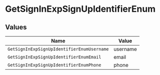# GetSignInExpSignUpIdentifierEnum


## Values

| Name                                       | Value                                      |
| ------------------------------------------ | ------------------------------------------ |
| `GetSignInExpSignUpIdentifierEnumUsername` | username                                   |
| `GetSignInExpSignUpIdentifierEnumEmail`    | email                                      |
| `GetSignInExpSignUpIdentifierEnumPhone`    | phone                                      |